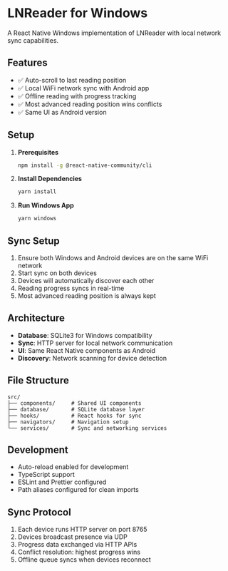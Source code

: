 # LNReader for Windows

A React Native Windows implementation of LNReader with local network sync capabilities.

## Features

- ✅ Auto-scroll to last reading position
- ✅ Local WiFi network sync with Android app
- ✅ Offline reading with progress tracking
- ✅ Most advanced reading position wins conflicts
- ✅ Same UI as Android version

## Setup

1. **Prerequisites**
   ```bash
   npm install -g @react-native-community/cli
   ```

2. **Install Dependencies**
   ```bash
   yarn install
   ```

3. **Run Windows App**
   ```bash
   yarn windows
   ```

## Sync Setup

1. Ensure both Windows and Android devices are on the same WiFi network
2. Start sync on both devices
3. Devices will automatically discover each other
4. Reading progress syncs in real-time
5. Most advanced reading position is always kept

## Architecture

- **Database**: SQLite3 for Windows compatibility
- **Sync**: HTTP server for local network communication
- **UI**: Same React Native components as Android
- **Discovery**: Network scanning for device detection

## File Structure

```
src/
├── components/     # Shared UI components
├── database/       # SQLite database layer
├── hooks/          # React hooks for sync
├── navigators/     # Navigation setup
└── services/       # Sync and networking services
```

## Development

- Auto-reload enabled for development
- TypeScript support
- ESLint and Prettier configured
- Path aliases configured for clean imports

## Sync Protocol

1. Each device runs HTTP server on port 8765
2. Devices broadcast presence via UDP
3. Progress data exchanged via HTTP APIs
4. Conflict resolution: highest progress wins
5. Offline queue syncs when devices reconnect